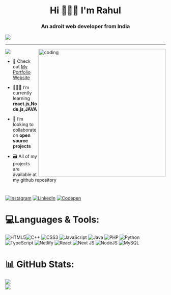 <h1 align="center">Hi 🙋🏻‍♂️ I'm Rahul</h1>
<h3 align="center">An adroit web developer from India</h3>

  ![](https://github-profile-trophy.vercel.app/?username=abhiyendru01&theme=gruvbox&no-frame=false&no-bg=true&margin-w=4)

---
[![](https://visitcount.itsvg.in/api?id=abhiyendru01&icon=0&color=12)](https://visitcount.itsvg.in)
<img align="right" alt="coding" width="400" src="https://i.pinimg.com/originals/81/17/8b/81178b47a8598f0c81c4799f2cdd4057.gif">
- 🔭 Check out [My Portfolio Website](https://abhiyendru.online)

- 🧑🏻‍💻 I’m currently learning **react.js,Node.js,JAVA**

- 👥 I’m looking to collaborate on **open source projects**

- 🗃️ All of my projects are available at my github repository
#
[![Instagram](https://img.shields.io/badge/Instagram-%23E4405F.svg?logo=Instagram&logoColor=white)](https://instagram.com/abhiyendru) [![LinkedIn](https://img.shields.io/badge/LinkedIn-%230077B5.svg?logo=linkedin&logoColor=white)](https://linkedin.com/in/rahul-raj-81a77124b) [![Codepen](https://img.shields.io/badge/Codepen-000000?style=for-the-badge&logo=codepen&logoColor=white)](https://codepen.io/abhiyendru01) 

# 💻Languages & Tools:
![HTML5](https://img.shields.io/badge/html5-%23E34F26.svg?style=flat&logo=html5&logoColor=white)![C++](https://img.shields.io/badge/c++-%2300599C.svg?style=flat&logo=c%2B%2B&logoColor=white) ![CSS3](https://img.shields.io/badge/css3-%231572B6.svg?style=flat&logo=css3&logoColor=white) ![JavaScript](https://img.shields.io/badge/javascript-%23323330.svg?style=flat&logo=javascript&logoColor=%23F7DF1E) ![Java](https://img.shields.io/badge/java-%23ED8B00.svg?style=flat&logo=openjdk&logoColor=white) ![PHP](https://img.shields.io/badge/php-%23777BB4.svg?style=flat&logo=php&logoColor=white) ![Python](https://img.shields.io/badge/python-3670A0?style=flat&logo=python&logoColor=ffdd54)![TypeScript](https://img.shields.io/badge/typescript-%23007ACC.svg?style=flat&logo=typescript&logoColor=white) ![Netlify](https://img.shields.io/badge/netlify-%23000000.svg?style=flat&logo=netlify&logoColor=#00C7B7) ![React](https://img.shields.io/badge/react-%2320232a.svg?style=flat&logo=react&logoColor=%2361DAFB) ![Next JS](https://img.shields.io/badge/Next-black?style=flat&logo=next.js&logoColor=white) ![NodeJS](https://img.shields.io/badge/node.js-6DA55F?style=flat&logo=node.js&logoColor=white) ![MySQL](https://img.shields.io/badge/mysql-%2300000f.svg?style=flat&logo=mysql&logoColor=white) 
# 📊 GitHub Stats:
![](https://github-readme-stats.vercel.app/api?username=abhiyendru01&theme=dark&hide_border=false&include_all_commits=false&count_private=false)<br/>
![](https://github-readme-streak-stats.herokuapp.com/?user=abhiyendru01&theme=dark&hide_border=false)<br/>




<!-- Proudly created with GPRM ( https://gprm.itsvg.in ) -->
<!-- Proudly created with GPRM ( https://gprm.itsvg.in ) -->

